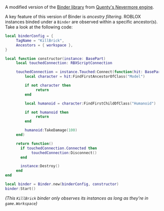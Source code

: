 A modified version of the [Binder library](https://quenty.github.io/NevermoreEngine/api/Binder/) from [Quenty's Nevermore engine](https://github.com/Quenty/NevermoreEngine).

A key feature of this version of Binder is *ancestry filtering*. ROBLOX instances binded under a `Binder` are observed within a specific ancestor(s). Take a look at the following code:
```lua
local binderConfig = {
     TagName = "KillBrick",
     Ancestors = { workspace },
}

local function constructor(instance: BasePart)
     local touchedConnection: RBXScriptConnection

     touchedConnection = instance.Touched:Connect(function(hit: BasePart)
         local character = hit:FindFirstAncestorOfClass("Model")

         if not character then
              return
         end

         local humanoid = character:FindFirstChildOfClass("Humanoid")

         if not humanoid then
              return
         end

         humanoid:TakeDamage(100)
     end)

     return function()
       if touchedConnection.Connected then
            touchedConnection:Disconnect()
       end

       instance:Destroy()
     end
end

local binder = Binder.new(binderConfig, constructor)
binder:Start()
```
*(This `KillBrick` binder only observes its instances as long as they're in `game.Workspace`)*
